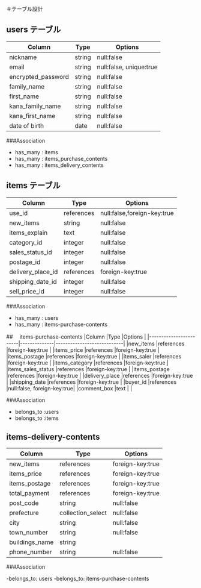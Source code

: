 ＃テーブル設計

## users テーブル

|Column                 |Type          |Options                     |
|-----------------------|--------------|----------------------------|
|nickname               |string        |null:false                  |
|email                  |string        |null:false, unique:true     |
|encrypted_password     |string        |null:false                  |
|family_name            |string        |null:false                  |
|first_name             |string        |null:false                  |
|kana_family_name       |string        |null:false                  |
|kana_first_name        |string        |null:false                  |
|date of birth          |date          |null:false                  |

###Association

- has_many : items
- has_many : items_purchase_contents
- has_many : items_delivery_contents

## items テーブル

|Column                  |Type              |Options                     |
|------------------------|------------------|----------------------------|
|use_id                  |references        |null:false,foreign-key:true |
|new_items               |string            |null:false            |
|items_explain           |text              |null:false                  |
|category_id             |integer           |null:false                  |
|sales_status_id         |integer           |null:false                  |
|postage_id              |integer           |null:false                  |
|delivery_place_id       |references        |foreign-key:true            |
|shipping_date_id        |integer           |null:false                  |
|sell_price_id           |integer           |null:false                  |

###Association

- has_many : users
- has_many : items-purchase-contents

##　 items-purchase-contents
|Column                  |Type          |Options                     |
|------------------------|--------------|----------------------------|
|new_items               |references    |foreign-key:true            |
|items_price             |references    |foreign-key:true            |
|items_postage           |references    |foreign-key:true            |
|items_saler             |references    |foreign-key:true            |
|items_category          |references    |foreign-key:true            |
|items_sales_status      |references    |foreign-key:true            |
|items_postage           |references    |foreign-key:true            |
|delivery_place          |references    |foreign-key:true            |
|shipping_date           |references    |foreign-key:true            |
|buyer_id                |references    |null:false, foreign-key:true|
|comment_box             |text          |                            |

###Association

- belongs_to :users
- belongs_to :items

## items-delivery-contents
|Column                   |Type              |Options                    |
|-------------------------|------------------|---------------------------|
|new_items                |references        |foreign-key:true           |
|items_price              |references        |foreign-key:true           |
|items_postage            |references        |foreign-key:true           |
|total_payment            |references        |foreign-key:true           |
|post_code                |string            |null:false                 |
|prefecture               |collection_select |null:false                 |
|city                     |string            |null:false                 |
|town_number              |string            |null:false                 |
|buildings_name           |string            |                           |
|phone_number             |string            |null:false                 |

###Association

-belongs_to: users
-belongs_to: items-purchase-contents
